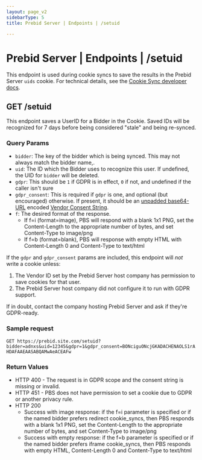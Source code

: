 ```yaml
---
layout: page_v2
sidebarType: 5
title: Prebid Server | Endpoints | /setuid

---
```


# Prebid Server | Endpoints | /setuid

This endpoint is used during cookie syncs to save the results in the Prebid Server `uids` cookie. For technical details, see the
[Cookie Sync developer docs](/prebid-server/developers/pbs-cookie-sync.html).

## GET /setuid

This endpoint saves a UserID for a Bidder in the Cookie. Saved IDs will be recognized for 7 days before being considered "stale" and being re-synced.

### Query Params

- `bidder`: The key of the bidder which is being synced. This may not always match the bidder name,.
- `uid`: The ID which the Bidder uses to recognize this user. If undefined, the UID for `bidder` will be deleted.
- `gdpr`: This should be `1` if GDPR is in effect, `0` if not, and undefined if the caller isn't sure
- `gdpr_consent`: This is required if `gdpr` is one, and optional (but encouraged) otherwise. If present, it should be an [unpadded base64-URL](https://tools.ietf.org/html/rfc4648#page-7) encoded [Vendor Consent String](https://github.com/InteractiveAdvertisingBureau/GDPR-Transparency-and-Consent-Framework/blob/master/Consent%20string%20and%20vendor%20list%20formats%20v1.1%20Final.md).
- `f`: The desired format of the response.
    - If f=i (format=image), PBS will respond with a blank 1x1 PNG, set the Content-Length to the appropriate number of bytes, and set Content-Type to image/png
    - If f=b (format=blank), PBS will response with empty HTML with Content-Length 0 and Content-Type to text/html


If the `gdpr` and `gdpr_consent` params are included, this endpoint will _not_ write a cookie unless:

1. The Vendor ID set by the Prebid Server host company has permission to save cookies for that user.
2. The Prebid Server host company did not configure it to run with GDPR support.

If in doubt, contact the company hosting Prebid Server and ask if they're GDPR-ready.

### Sample request

`GET https://prebid.site.com/setuid?bidder=adnxs&uid=12345&gdpr=1&gdpr_consent=BONciguONcjGKADACHENAOLS1rAHDAFAAEAASABQAMwAeACEAFw`

### Return Values

- HTTP 400 - The request is in GDPR scope and the consent string is missing or invalid.
- HTTP 451 - PBS does not have permission to set a cookie due to GDPR or another privacy rule.
- HTTP 200
    - Success with image response: if the f=i parameter is specified or if the named bidder prefers redirect cookie_syncs, then PBS responds with a blank 1x1 PNG, set the Content-Length to the appropriate number of bytes, and set Content-Type to image/png
    - Success with empty response: if the f=b parameter is specified or if the named bidder prefers iframe cookie_syncs, then PBS responds with empty HTML, Content-Length 0 and Content-Type to text/html

